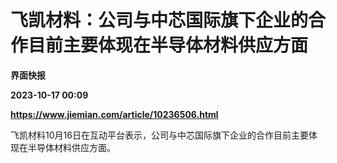 # 飞凯材料：公司与中芯国际旗下企业的合作目前主要体现在半导体材料供应方面
**界面快报**

**2023-10-17 00:09**

**https://www.jiemian.com/article/10236506.html**

飞凯材料10月16日在互动平台表示，公司与中芯国际旗下企业的合作目前主要体现在半导体材料供应方面。